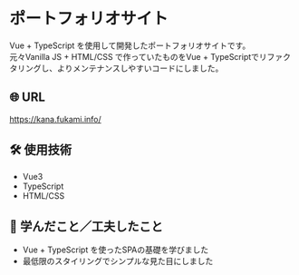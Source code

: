 # ポートフォリオサイト
Vue + TypeScript を使用して開発したポートフォリオサイトです。  
元々Vanilla JS + HTML/CSS で作っていたものをVue + TypeScriptでリファクタリングし、よりメンテナンスしやすいコードにしました。

## :globe_with_meridians: URL
https://kana.fukami.info/  

## 🛠 使用技術
- Vue3
- TypeScript
- HTML/CSS

## 📌 学んだこと／工夫したこと
- Vue + TypeScript を使ったSPAの基礎を学びました
- 最低限のスタイリングでシンプルな見た目にしました
